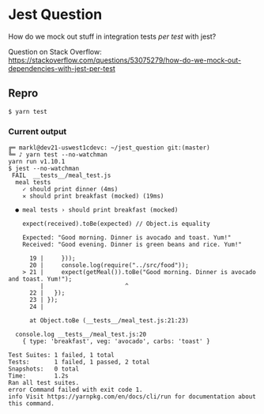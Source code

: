 # Jest Question

How do we mock out stuff in integration tests _per test_ with jest?

Question on Stack Overflow: https://stackoverflow.com/questions/53075279/how-do-we-mock-out-dependencies-with-jest-per-test

## Repro

```
$ yarn test
```

### Current output

```
╔═ markl@dev21-uswest1cdevc: ~/jest_question git:(master)
╚═ ♪ yarn test --no-watchman
yarn run v1.10.1
$ jest --no-watchman
 FAIL  __tests__/meal_test.js
  meal tests
    ✓ should print dinner (4ms)
    ✕ should print breakfast (mocked) (19ms)

  ● meal tests › should print breakfast (mocked)

    expect(received).toBe(expected) // Object.is equality

    Expected: "Good morning. Dinner is avocado and toast. Yum!"
    Received: "Good evening. Dinner is green beans and rice. Yum!"

      19 |     }));
      20 |     console.log(require("../src/food"));
    > 21 |     expect(getMeal()).toBe("Good morning. Dinner is avocado and toast. Yum!");
         |                       ^
      22 |   });
      23 | });
      24 |

      at Object.toBe (__tests__/meal_test.js:21:23)

  console.log __tests__/meal_test.js:20
    { type: 'breakfast', veg: 'avocado', carbs: 'toast' }

Test Suites: 1 failed, 1 total
Tests:       1 failed, 1 passed, 2 total
Snapshots:   0 total
Time:        1.2s
Ran all test suites.
error Command failed with exit code 1.
info Visit https://yarnpkg.com/en/docs/cli/run for documentation about this command.
```

